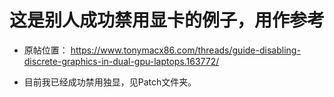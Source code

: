 # 这是别人成功禁用显卡的例子，用作参考
* 原帖位置：
https://www.tonymacx86.com/threads/guide-disabling-discrete-graphics-in-dual-gpu-laptops.163772/

* 目前我已经成功禁用独显，见Patch文件夹。